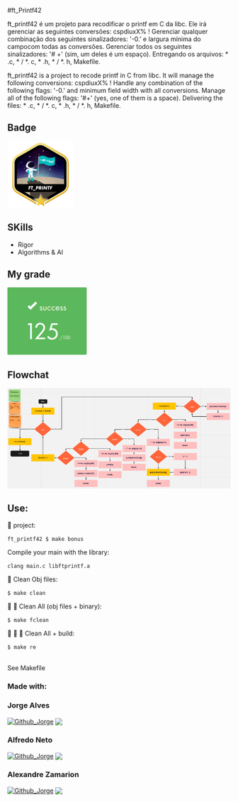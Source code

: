 #ft_Printf42

ft_printf42 é um projeto para recodificar o printf em C da libc. Ele irá gerenciar as seguintes conversões: cspdiuxX% !
Gerenciar qualquer combinação dos seguintes sinalizadores: '-0.' e largura mínima do campocom todas as conversões.
Gerenciar todos os seguintes sinalizadores: '# +' (sim, um deles é um espaço).
Entregando os arquivos: * .c, * / *. c, * .h, * / *. h, Makefile.

ft_printf42 is a project to recode printf in C from libc.  It will manage the following conversions: cspdiuxX% !  Handle any combination of the following flags: '-0.'  and minimum field width with all conversions.  Manage all of the following flags: '#+' (yes, one of them is a space).  Delivering the files: * .c, * / *.  c, * .h, * / *.  h, Makefile. <br/>

## Badge

<img src="img/ft_printfm.png">

## SKills

 - Rigor
 - Algorithms & AI

 ## My grade

 <img src="img/score printf.png"> 

 ## Flowchat

 <img src="img/printf.png">

## Use:

🚧 project:
```
ft_printf42 $ make bonus
```
Compile your main with the library:
```
clang main.c libftprintf.a
```
:shower: Clean Obj files:<br/>
```
$ make clean
```
:shower: :shower: Clean All (obj files + binary):<br/>
```
$ make fclean
```
:shower: :shower: 🚧 Clean All + build:<br/>
```
$ make re
```
<br/>See Makefile<br/>

### Made with: <br/>
### Jorge Alves
<div style="display: inline_block">
 <a href="https://github.com/jorgeedualves/jorgeedualves" target="_blank"><img align="center" alt="Github_Jorge" height="30" width="30" src="https://cdn-icons-png.flaticon.com/128/1051/1051275.png" target="_blank"></a>
 <a href="https://www.linkedin.com/in/jorge-eduardo-alves-094b4331/" target="_blank"><img align="center"src="https://img.shields.io/badge/-LinkedIn-%230077B5?style=for-the-badge&logo=linkedin&logoColor=white" target="_blank"></a> 
</div>

### Alfredo Neto
<div style="display: inline_block">
 <a href="https://github.com/Alfredo-Neto" target="_blank"><img align="center" alt="Github_Jorge" height="30" width="30" src="https://cdn-icons-png.flaticon.com/128/1051/1051275.png" target="_blank"></a>
 <a href="https://www.linkedin.com/in/alfredo-neto-a2515814b/" target="_blank"><img align="center"src="https://img.shields.io/badge/-LinkedIn-%230077B5?style=for-the-badge&logo=linkedin&logoColor=white" target="_blank"></a> 
</div>

### Alexandre Zamarion
<div style="display: inline_block">
 <a href="https://github.com/alezamarion" target="_blank"><img align="center" alt="Github_Jorge" height="30" width="30" src="https://cdn-icons-png.flaticon.com/128/1051/1051275.png" target="_blank"></a>
 <a href="https://www.linkedin.com/in/alexandre-zamarion-cepeda-a3766323a/" target="_blank"><img align="center"src="https://img.shields.io/badge/-LinkedIn-%230077B5?style=for-the-badge&logo=linkedin&logoColor=white" target="_blank"></a> 
</div>

